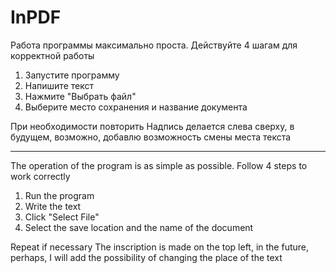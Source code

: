# InPDF
Работа программы максимально проста. Действуйте 4 шагам для корректной работы

1. Запустите программу
2. Напишите текст
3. Нажмите "Выбрать файл"
4. Выберите место сохранения и название документа

При необходимости повторить
Надпись делается слева сверху, в будущем, возможно, добавлю возможность смены места текста

-------------------------------------------------------------------------------------------------------------------------
The operation of the program is as simple as possible. Follow 4 steps to work correctly

1. Run the program
2. Write the text
3. Click "Select File"
4. Select the save location and the name of the document

Repeat if necessary
The inscription is made on the top left, in the future, perhaps, I will add the possibility of changing the place of the text
